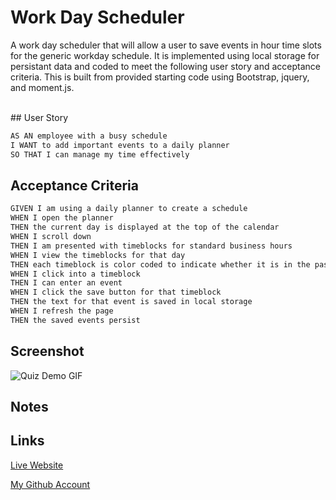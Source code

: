 # Work Day Scheduler

A work day scheduler that will allow a user to save events in hour time slots for the generic workday schedule. It is implemented using 
local storage for persistant data and coded to meet the following user story and acceptance criteria. This is built from provided starting
code using Bootstrap, jquery, and moment.js.

<br/>
## User Story

```md
AS AN employee with a busy schedule
I WANT to add important events to a daily planner
SO THAT I can manage my time effectively
```


## Acceptance Criteria

```md
GIVEN I am using a daily planner to create a schedule
WHEN I open the planner
THEN the current day is displayed at the top of the calendar
WHEN I scroll down
THEN I am presented with timeblocks for standard business hours
WHEN I view the timeblocks for that day
THEN each timeblock is color coded to indicate whether it is in the past, present, or future
WHEN I click into a timeblock
THEN I can enter an event
WHEN I click the save button for that timeblock
THEN the text for that event is saved in local storage
WHEN I refresh the page
THEN the saved events persist
```


## Screenshot

![Quiz Demo GIF](./assets/demo_images/demo.gif)

## Notes

## Links

[Live Website](https://mattyd96.github.io/javascript-simple-quiz/)  

[My Github Account](https://github.com/mattyd96)